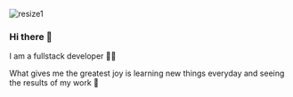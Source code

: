 ![resize1](https://user-images.githubusercontent.com/54028278/225715203-e6ea52b6-dd17-4b83-b29e-13685f70a701.jpeg)

### Hi there 👋

I am a fullstack developer 👩‍💻                                                      
<!-- -->
What gives me the greatest joy is learning new things everyday and seeing the results of my work 💙

<!--
**904756/904756** is a ✨ _special_ ✨ repository because its `README.md` (this file) appears on your GitHub profile.

-->
